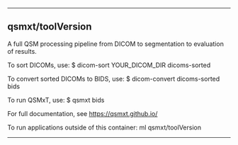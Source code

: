 ----------------------------------
## qsmxt/toolVersion ##

A full QSM processing pipeline from DICOM to segmentation to evaluation of results. 

To sort DICOMs, use:
    $ dicom-sort YOUR_DICOM_DIR dicoms-sorted

To convert sorted DICOMs to BIDS, use:
    $ dicom-convert dicoms-sorted bids

To run QSMxT, use:
    $ qsmxt bids

For full documentation, see https://qsmxt.github.io/

To run applications outside of this container: ml qsmxt/toolVersion

----------------------------------

